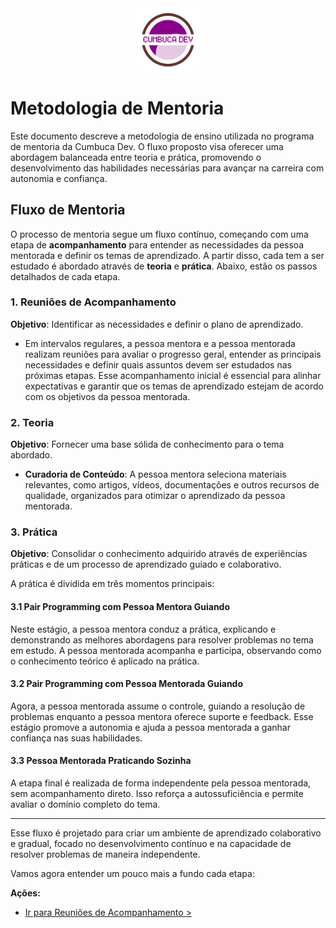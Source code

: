 <div align="center">
  <picture>
    <source
      media="(prefers-color-scheme: dark)"
      srcset="https://github.com/cumbucadev/design/raw/main/images/logo-dark-transparent.png"
    >
    <img
      alt="Logo do Cumbuca Dev"
      src="https://github.com/cumbucadev/design/raw/main/images/logo-light-transparent.png"
      width="20%"
    >
  </picture>
</div>

# Metodologia de Mentoria

Este documento descreve a metodologia de ensino utilizada no programa de mentoria da Cumbuca Dev. O
fluxo proposto visa oferecer uma abordagem balanceada entre teoria e prática, promovendo o
desenvolvimento das habilidades necessárias para avançar na carreira com autonomia e confiança.

## Fluxo de Mentoria

O processo de mentoria segue um fluxo contínuo, começando com uma etapa de **acompanhamento** para
entender as necessidades da pessoa mentorada e definir os temas de aprendizado. A partir disso, cada
tem a ser estudado é abordado através de **teoria** e **prática**. Abaixo, estão os passos
detalhados de cada etapa.

### 1. Reuniões de Acompanhamento

**Objetivo**: Identificar as necessidades e definir o plano de aprendizado.

- Em intervalos regulares, a pessoa mentora e a pessoa mentorada realizam reuniões para avaliar o
  progresso geral, entender as principais necessidades e definir quais assuntos devem ser estudados
  nas próximas etapas. Esse acompanhamento inicial é essencial para alinhar expectativas e garantir
  que os temas de aprendizado estejam de acordo com os objetivos da pessoa mentorada.

### 2. Teoria

**Objetivo**: Fornecer uma base sólida de conhecimento para o tema abordado.

- **Curadoria de Conteúdo**: A pessoa mentora seleciona materiais relevantes, como artigos, vídeos,
  documentações e outros recursos de qualidade, organizados para otimizar o aprendizado da pessoa
  mentorada.

### 3. Prática

**Objetivo**: Consolidar o conhecimento adquirido através de experiências práticas e de um processo
de aprendizado guiado e colaborativo.

A prática é dividida em três momentos principais:

#### 3.1 Pair Programming com Pessoa Mentora Guiando

Neste estágio, a pessoa mentora conduz a prática, explicando e demonstrando as melhores abordagens
para resolver problemas no tema em estudo. A pessoa mentorada acompanha e participa, observando como
o conhecimento teórico é aplicado na prática.

#### 3.2 Pair Programming com Pessoa Mentorada Guiando

Agora, a pessoa mentorada assume o controle, guiando a resolução de problemas enquanto a pessoa
mentora oferece suporte e feedback. Esse estágio promove a autonomia e ajuda a pessoa mentorada a
ganhar confiança nas suas habilidades.

#### 3.3 Pessoa Mentorada Praticando Sozinha

A etapa final é realizada de forma independente pela pessoa mentorada, sem acompanhamento direto.
Isso reforça a autossuficiência e permite avaliar o domínio completo do tema.

---

Esse fluxo é projetado para criar um ambiente de aprendizado colaborativo e gradual, focado no
desenvolvimento contínuo e na capacidade de resolver problemas de maneira independente.

Vamos agora entender um pouco mais a fundo cada etapa:

**Ações:**

- [Ir para Reuniões de Acompanhamento >](/mentoria/metodologia/reuniões_de_acompanhamento.md)
